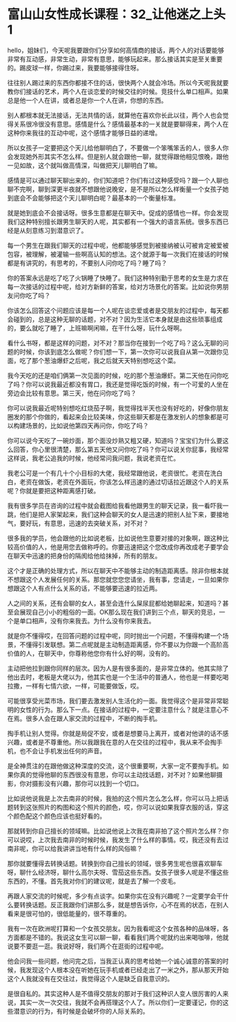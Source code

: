 # 富山山女性成长课程：32_让他迷之上头1

hello，姐妹们，今天呢我要跟你们分享如何高情商的接话，两个人的对话要能够非常有互动感，非常生动，非常有意思，能够玩起来。那么接话其实是至关重要的。踢皮球一样，你踢过来，我要能够接得住呀。

往往别人踢过来的东西你都接不住的话，很快两个人就会冷场。所以今天呢我就要教你们接话的艺术，两个人在谈恋爱的时候交往的时候。竞技什么单口相声。如果总是他一个人在讲，或者总是你一个人在讲，你想的东西。

别人都根本就无法接话，无法共情的话，就算他在喜欢你长此以往，两个人也会觉得关系很冷很没有意思。感情是什么？感情最基本的一关就是要聊得来，两个人在这种你来我往的互动中呢，这个感情才能够日益的递增。

所以女孩子一定要把这个天儿给他聊明白了，不要做一个笨嘴笨舌的人，很多人你会发现她外形其实不怎么样。但是别人就会跟他一聊，就觉得跟他相见恨晚，跟他一见如故，这个就叫做高情深，叫做把天儿聊明白了嘛。

感情是可以通过聊天聊出来的，你们知道吧？你们有过这种感受吗？跟一个人聊也聊不完啊，聊到深更半夜就不想跟他说晚安，是不是所以怎么样衡量一个女孩子她到底会不会能够把这个天儿聊明白呢？最基本的一个衡量标准。

就是她到底会不会接话呀。很多生意都是在聊天中。促成的感情也一样。你会发现我们这种特别擅长跟男生聊天的人呢，其实都有一个强大的语言系统。很多东西已经是从刻意练习到潜意识了。

每一个男生在跟我们聊天的过程中呢，他都能够感觉到被接纳被认可被肯定被爱被包容，被理解，被灌输一些啊高认知的想法。这个就源于每一次我们在接话的时候都是有讲究的，有思考的，不要别人问你吃了吗？睡了吗？

你的答案永远是吃了吃了火锅睡了快睡了。我们这种特别勤于思考的女生是力求在每一次接话的过程中呢，给对方新鲜的答案，给对方场景化的答案。比如说你男朋友问你吃了吗？

你该怎么回答这个问题应该是每一个人呢在谈恋爱或者是交朋友的过程中，每天都会碰到的，总是这种无聊的话题，对不对？因为生活它本身就是由这些琐事组成的，要么就吃了睡了，上班嘛啊闲嘛，在干什么呀，玩什么呀啊。

看什么书呀，都是这样的问题，对不对？那当你在接到一个吃了吗？这么无聊的问题的时候，你该到底怎么做呢？你们想一下，第一次你可以说我自从第一次跟你见面，吃了那个葱油爆虾之后呢，我之后就天天特别想吃这个菜。

我今天吃的还是咱们俩第一次见面的时候，吃的那个葱油爆虾。第二天他在问你吃了吗？你可以说我最近都没有胃口，我还是觉得吃饭的时候，有一个可爱的人坐在旁边会比较有意思。第三天，他在问你吃了吗？

你可以说我最近呢特别想吃红烧茄子啊，我觉得找半天也没有好吃的，好像你朋友圈发的那个你做的，看起来会比较美味，你这些聊天都是在激发别人的想象都是可以构建场景的，比如说他第四天再问你，你吃了吗？

你可以说今天吃了一碗炒面，那个面没炒熟又粗又硬，知道吗？宝宝们为什么要这么回答，你心里很清楚，那么第五天他又问你吃了吗？你可以说关你屁事，我经常这样说，我老公追我的时候，他经常问我问题，我说老资在忙。

我老公可是一个有几十个小目标的大佬，我经常跟他说，老资很忙。老资在洗白白，老资在做饭，老资在外面玩，你该怎么样迅速的通过切话拉近跟这个人的关系呢？你就是要把这种距离感打破。

我有很多学员在咨询的过程中就会截图给我看他跟男生的聊天记录，我一看吓我一跳，他们是把人家架起来，我们这种会聊天的女人是迅速的把别人扯下来，要接地气，要好玩，有意思，迅速的去突破关系，对不对？

很多我的学员，他会跟他的比如说老板，比如说他生意要对接的对象啊，跟这种比较高价值的人，他是用您去做称呼的。你要迅速把这个您改成你再改成老子要学会在聊天中迅速的把身份的隔阂给他给抹掉，所有的朋友。

这个才是正确的处理方式，所以在聊天中不能够主动的制造距离感。除非你根本就不想跟这个人发展任何的关系。那您就您您您请坐，我有事，您请走，一旦如果你想跟这个人有点什么关系的话，不能够要迅速的拉近两。

人之间的关系，还有会聊的女人，甚至会连什么屎尿屁都给她聊起来，知道吗？甚至会展现自己小小的粗俗的一面。OK那么现在我们讲到三个点，聊天的竞忌，一个是单口相声，没有你来我去。为什么没有你来我去。

就是你不懂得哎，在回答问题的过程中呢，同时抛出一个问题，不懂得构建一个场景，不懂得引发联想。第二点呢就是主动制造距离感，你不要以为你跟一个高阶高价值的人，在聊天中，你尊称他您你有什么好的啊，没有的。

主动把他拉到跟你同样的层次。因为人是有很多面的，是非常立体的。他其实除了他出去时，老板是大佬以为，他其实也是一个生活中的普通人，他也是一样要吃喝拉撒，一样有七情六欲，一样，可能要做饭，哎。

可能很享受光菜市场，我们要去激发别人生活化的一面。我觉得这个是非常非常聪明的女性的行为。那么下一点。在接话的过程中，一定要注意什么？就是注意心不在焉。很多人会在跟人家交流的过程中，不断的掏手机。

掏手机让别人觉得。你就是局促不安，或者是想要马上离开，或者对他讲的话不感兴趣，或者是不尊重他。所以我跟我在意的人在交往的过程中，我从来不会掏手机，也不会让手机发出任何的声音。

是全神贯注的在跟他做这种深度的交流，这个很重要啊，大家一定不要掏手机。如果你真的觉得他聊的东西很没有意思，你可以主动找话题，对不对？如果他聊摄影，你对摄影没有兴趣，那你可以找到一个切口。

比如说他说我是上次去南非的时候，我拍的这个照片怎么怎么样，你可以马上把话题转到这张照片的构图和这个照片的颜色，哎，你可以说如果我穿衣服的话，穿这个颜色配这个颜色应该也挺好看的。

那就转到你自己擅长的领域嘛。比如说他说上次我在南非拍了这个照片怎么样？你可以说哎，上次我去南非的时候时候，我发生了什么样的事情。哎，我还没有去过南非呢，你可以给我讲讲当地有什么样的风俗嘛？

那你就要懂得去转换话题。转换到你自己擅长的领域，很多男生呢也很喜欢聊车呀，聊什么经济呀，聊什么高尔夫呀、雪茄这些东西。女孩子很多人呢是不懂这些东西的，不懂。首先我对你们的建议呢，就是去了解一个皮毛。

再跟人家交流的时候呢，多少有点谈字。如果你实在没有兴趣呢？一定要学会干什么要转换话题。反正我跟你们讲那么多，就是想告诉你，心不在焉的状态，在别人看来是很可怕的，很低能量的，很不尊重的。

我有一次在欧洲呢打算和一个女孩交朋友。因为我看呢这个女孩各种的品味呀，各方面都是不错的。我说这女生可以聊一聊，看看我们两个呢就约出来喝咖啡，他就说要不要逛一逛。我说好呀，我们两个在逛街的过程中呢。

他会问我一些问题，他问完之后，当我正认真的思考给她一个诚心诚意的答案的时候，我发现这个人根本没在听她在玩手机或者已经走出了一米之外，那从那天开始这个人我就没有在交往过，我觉得这个人是缺乏自我意识的。

是很自私的。其实这种人是不值得交朋友的那对于我们这种识人变人很厉害的人来说，其实一次一次交往，我就不会再搭理这个人了。所以你们一定要谨记，你的这些潜意识的行为，有时候是会破坏你的人际关系的。

